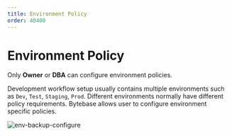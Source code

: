 ```yaml
---
title: Environment Policy
order: 40400
---
```


# Environment Policy

<hint-block type="info">

Only **Owner** or **DBA** can configure environment policies.

</hint-block>

Development workflow setup usually contains multiple environments such as `Dev`, `Test`, `Staging`, `Prod`. Different environments normally have different policy requirements. Bytebase allows user to configure environment specific policies.

![env-backup-configure](/docs-assets/env-backup-configure.png)
